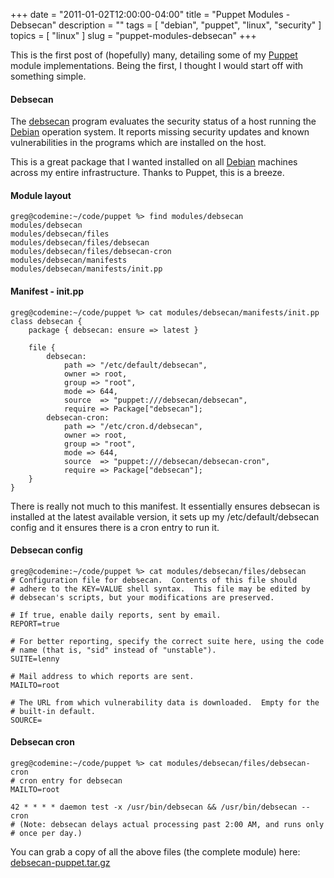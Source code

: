 +++
date        = "2011-01-02T12:00:00-04:00"
title       = "Puppet Modules - Debsecan"
description = ""
tags        = [ "debian", "puppet", "linux", "security" ]
topics      = [ "linux" ]
slug        = "puppet-modules-debsecan"
+++

This is the first post of (hopefully) many, detailing some of my <a href="http://www.puppetlabs.com/">Puppet</a> module implementations. Being the first, I thought I would start off with something simple.

<!--more-->

#### Debsecan

The <a href="http://www.enyo.de/fw/software/debsecan/">debsecan</a> program evaluates the security status of a host running the <a href="http://www.debian.org">Debian</a> operation system. It reports missing security updates and known vulnerabilities in the programs which are installed on the host.

This is a great package that I wanted installed on all <a href="http://www.debian.org">Debian</a> machines across my entire infrastructure. Thanks to Puppet, this is a breeze.

#### Module layout

```
greg@codemine:~/code/puppet %> find modules/debsecan
modules/debsecan
modules/debsecan/files
modules/debsecan/files/debsecan
modules/debsecan/files/debsecan-cron
modules/debsecan/manifests
modules/debsecan/manifests/init.pp
```

#### Manifest - init.pp

```
greg@codemine:~/code/puppet %> cat modules/debsecan/manifests/init.pp
class debsecan {
    package { debsecan: ensure => latest }

    file {
        debsecan:
            path => "/etc/default/debsecan",
            owner => root,
            group => "root",
            mode => 644,
            source  => "puppet:///debsecan/debsecan",
            require => Package["debsecan"];
        debsecan-cron:
            path => "/etc/cron.d/debsecan",
            owner => root,
            group => "root",
            mode => 644,
            source  => "puppet:///debsecan/debsecan-cron",
            require => Package["debsecan"];
    }
}
```

There is really not much to this manifest. It essentially ensures debsecan is installed at the latest available version, it sets up my /etc/default/debsecan config and it ensures there is a cron entry to run it.

#### Debsecan config

```
greg@codemine:~/code/puppet %> cat modules/debsecan/files/debsecan     
# Configuration file for debsecan.  Contents of this file should
# adhere to the KEY=VALUE shell syntax.  This file may be edited by
# debsecan's scripts, but your modifications are preserved.

# If true, enable daily reports, sent by email.
REPORT=true

# For better reporting, specify the correct suite here, using the code
# name (that is, "sid" instead of "unstable").
SUITE=lenny

# Mail address to which reports are sent.
MAILTO=root

# The URL from which vulnerability data is downloaded.  Empty for the
# built-in default.
SOURCE=
```

#### Debsecan cron

```
greg@codemine:~/code/puppet %> cat modules/debsecan/files/debsecan-cron
# cron entry for debsecan
MAILTO=root

42 * * * * daemon test -x /usr/bin/debsecan && /usr/bin/debsecan --cron
# (Note: debsecan delays actual processing past 2:00 AM, and runs only
# once per day.)
```

You can grab a copy of all the above files (the complete module) here: <a href='http://code.geek.sh/wp-content/uploads/2010/12/debsecan-puppet.tar.gz'>debsecan-puppet.tar.gz</a>

